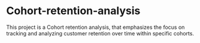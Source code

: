 # Cohort-retention-analysis
This project is a Cohort retention analysis,  that emphasizes the focus on tracking and analyzing customer retention over time within specific cohorts.
